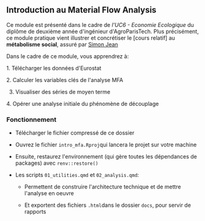 ## Introduction au Material Flow Analysis

Ce module est présenté dans le cadre de *l'UC6 - Economie Ecologique* du diplôme de deuxième année d'ingénieur d'AgroParisTech. Plus précisément, ce module pratique vient illustrer et concrétiser le [cours relatif] au **métabolisme social**, assuré par [Simon Jean](https://sim-jean.github.io/)

Dans le cadre de ce module, vous apprendrez à:

1\. Télécharger les données d'Eurostat

2\. Calculer les variables clés de l'analyse MFA

3. Visualiser des séries de moyen terme

4\. Opérer une analyse initiale du phénomène de découplage

### Fonctionnement

-   Télécharger le fichier compressé de ce dossier

-   Ouvrez le fichier `intro_mfa.Rproj`qui lancera le projet sur votre machine

-   Ensuite, restaurez l'environnement (qui gère toutes les dépendances de packages) avec `renv::restore()`

-   Les scripts `01_utilities.qmd` et `02_analysis.qmd`:

    -   Permettent de construire l'architecture technique et de mettre l'analyse en oeuvre

    -   Et exportent des fichiers `.html`dans le dossier `docs`, pour servir de rapports
